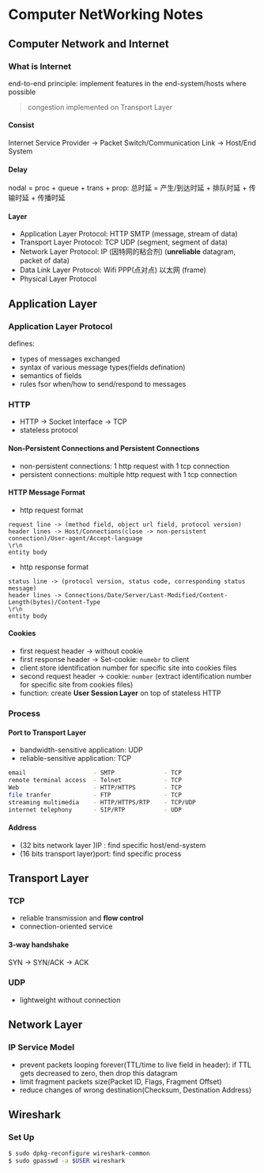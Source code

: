 # Computer NetWorking Notes

## Computer Network and Internet

### What is Internet

end-to-end principle: implement features in the end-system/hosts where possible

> congestion implemented on Transport Layer

#### Consist

Internet Service Provider -> Packet Switch/Communication Link -> Host/End System

#### Delay

nodal = proc + queue + trans + prop: 总时延 = 产生/到达时延 + 排队时延 + 传输时延 + 传播时延

#### Layer

*   Application Layer Protocol: HTTP SMTP (message, stream of data)
*   Transport Layer Protocol: TCP UDP (segment, segment of data)
*   Network Layer Protocol: IP (因特网的粘合剂) (**unreliable** datagram, packet of data)
*   Data Link Layer Protocol: Wifi PPP(点对点) 以太网 (frame)
*   Physical Layer Protocol 

## Application Layer

### Application Layer Protocol

defines:

*   types of messages exchanged
*   syntax of various message types(fields defination)
*   semantics of fields
*   rules fsor when/how to send/respond to messages

### HTTP

*   HTTP -> Socket Interface -> TCP
*   stateless protocol

#### Non-Persistent Connections and Persistent Connections

*   non-persistent connections: 1 http request with 1 tcp connection
*   persistent connections: multiple http request with 1 tcp connection

#### HTTP Message Format

*    http request format

```http
request line -> (method field, object url field, protocol version)
header lines -> Host/Connections(close -> non-persistent connection)/User-agent/Accept-language
\r\n
entity body
```

*   http response format

```http
status line -> (protocol version, status code, corresponding status message)
header lines -> Connections/Date/Server/Last-Modified/Content-Length(bytes)/Content-Type
\r\n
entity body
```

#### Cookies

*   first request header -> without cookie
*   first response header -> Set-cookie: `numebr` to client
*   client store identification number for specific site into cookies files
*   second request header -> cookie: `number` (extract identification number for specific site from cookies files)
*   function: create **User Session Layer** on top of stateless HTTP

### Process

#### Port to Transport Layer

*   bandwidth-sensitive application: UDP
*   reliable-sensitive application: TCP

```sh
email                   - SMTP              - TCP
remote terminal access  - Telnet            - TCP
Web                     - HTTP/HTTPS        - TCP
file tranfer            - FTP               - TCP
streaming multimedia    - HTTP/HTTPS/RTP    - TCP/UDP
internet telephony      - SIP/RTP           - UDP
```
#### Address

*   (32 bits network layer  )IP  : find specific host/end-system
*   (16 bits transport layer)port: find specific process

## Transport Layer

### TCP

*   reliable transmission and **flow control**
*   connection-oriented service

#### 3-way handshake

SYN -> SYN/ACK -> ACK

### UDP

*   lightweight without connection

## Network Layer

### IP Service Model

*   prevent packets looping forever(TTL/time to live field in header): if TTL gets decreased to zero, then drop this datagram
*   limit fragment packets size(Packet ID, Flags, Fragment Offset)
*   reduce changes of wrong destination(Checksum, Destination Address)

## Wireshark

### Set Up

```sh
$ sudo dpkg-reconfigure wireshark-common
$ sudo gpasswd -a $USER wireshark
```

